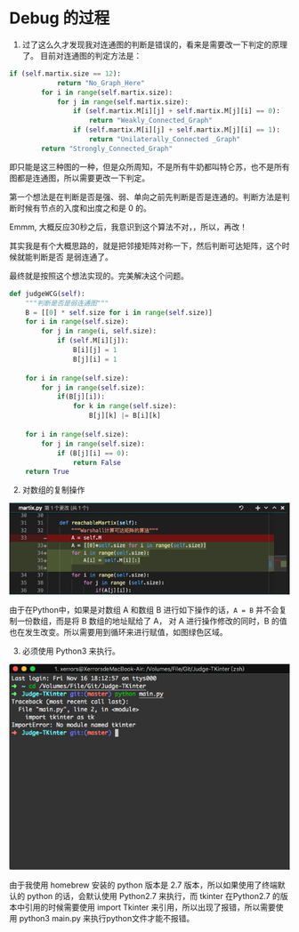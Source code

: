 
# Debug 的过程
1. 过了这么久才发现我对连通图的判断是错误的，看来是需要改一下判定的原理了。
目前对连通图的判定方法是：
```python 
if (self.martix.size == 12):
            return "No_Graph_Here"
        for i in range(self.martix.size):
            for j in range(self.martix.size):
                if (self.martix.M[i][j] + self.martix.M[j][i] == 0):
                    return "Weakly_Connected_Graph"
                if (self.martix.M[i][j] + self.martix.M[j][i] == 1):
                    return "Unilaterally_Connected _Graph"
        return "Strongly_Connected_Graph"
```
即只能是这三种图的一种，但是众所周知，不是所有牛奶都叫特仑苏，也不是所有图都是连通图，所以需要更改一下判定。

第一个想法是在判断是否是强、弱、单向之前先判断是否是连通的。判断方法是判断时候有节点的入度和出度之和是 0 的。

Emmm, 大概反应30秒之后，我意识到这个算法不对，，所以，再改！

其实我是有个大概思路的，就是把邻接矩阵对称一下，然后判断可达矩阵，这个时候就能判断是否 是弱连通了。

最终就是按照这个想法实现的。完美解决这个问题。

```python
def judgeWCG(self):
    """判断是否是弱连通图"""
    B = [[0] * self.size for i in range(self.size)]
    for i in range(self.size):
        for j in range(i, self.size):
            if (self.M[i][j]):
                B[i][j] = 1
                B[j][i] = 1

    for i in range(self.size):
        for j in range(self.size):
            if(B[j][i]):
                for k in range(self.size):
                    B[j][k] |= B[i][k]

    for i in range(self.size):
        for j in range(self.size):
            if (B[j][i] == 0):
                return False
    return True
```



2. 对数组的复制操作

![image-20181115232622217](assets/image-20181115232622217-2295582.png)

由于在Python中，如果是对数组 A 和数组 B 进行如下操作的话，`A = B` 并不会复制一份数组，而是将 B 数组的地址赋给了 A， 对 A 进行操作修改的同时，B 的值也在发生改变。所以需要用到循环来进行赋值，如图绿色区域。

3. 必须使用 Python3 来执行。

![image-20181116215413961](assets/image-20181116215413961-2376453.png)

由于我使用 homebrew 安装的 python 版本是 2.7 版本，所以如果使用了终端默认的 python 的话，会默认使用 Python2.7 来执行，而 tkinter 在Python2.7 的版本中引用的时候需要使用 import Tkinter 来引用，所以出现了报错，所以需要使用 python3 main.py 来执行python文件才能不报错。